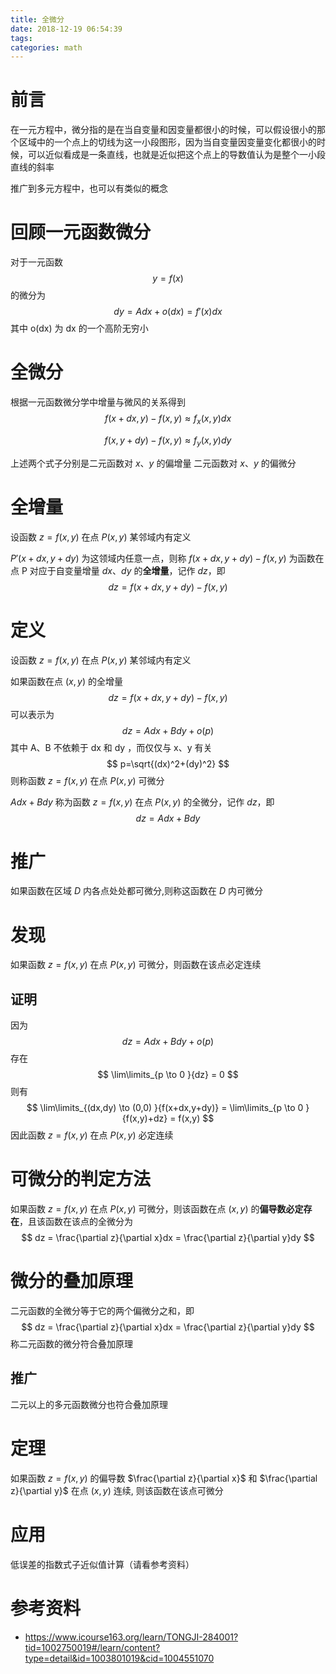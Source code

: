 ```yaml
---
title: 全微分
date: 2018-12-19 06:54:39
tags:
categories: math
---
```


# 前言

在一元方程中，微分指的是在当自变量和因变量都很小的时候，可以假设很小的那个区域中的一个点上的切线为这一小段图形，因为当自变量因变量变化都很小的时候，可以近似看成是一条直线，也就是近似把这个点上的导数值认为是整个一小段直线的斜率

推广到多元方程中，也可以有类似的概念

# 回顾一元函数微分

对于一元函数
$$
y = f(x)
$$
的微分为
$$
dy = Adx + o(dx) = f'(x)dx
$$
其中 o(dx) 为 dx 的一个高阶无穷小 

# 全微分

根据一元函数微分学中增量与微风的关系得到
$$
f(x+dx,y)-f(x,y)≈f_x(x,y)dx
$$

$$
f(x,y+dy)-f(x,y)≈f_y(x,y)dy
$$

上述两个式子分别是二元函数对 $x、y$ 的偏增量 二元函数对 $x、y$ 的偏微分

# 全增量

设函数 $z = f(x,y)$  在点 $P(x,y)$ 某邻域内有定义

$P'(x+dx,y+dy)$ 为这领域内任意一点，则称 $f(x+dx,y+dy)-f(x,y)$ 为函数在点 P 对应于自变量增量 $dx、dy$ 的**全增量**，记作 $dz$，即
$$
dz=f(x+dx,y+dy)-f(x,y)
$$

# 定义

设函数 $z = f(x,y)$  在点 $P(x,y)$ 某邻域内有定义

如果函数在点 $(x,y)$ 的全增量
$$
dz=f(x+dx,y+dy)-f(x,y)
$$
可以表示为
$$
dz=Adx+Bdy+o(p)
$$
其中 A、B 不依赖于 dx 和 dy ，而仅仅与 x、y 有关
$$
p=\sqrt{(dx)^2+(dy)^2}
$$
则称函数 $z = f(x,y)$  在点 $P(x,y)$ 可微分

$Adx+Bdy$ 称为函数 $z = f(x,y)$  在点 $P(x,y)$ 的全微分，记作 $dz$，即
$$
dz=Adx+Bdy
$$

# 推广

如果函数在区域 $D$ 内各点处处都可微分,则称这函数在 $D$ 内可微分

# 发现

如果函数 $z = f(x,y)$  在点 $P(x,y)$ 可微分，则函数在该点必定连续

## 证明

因为
$$
dz=Adx+Bdy+o(p)
$$
存在
$$
\lim\limits_{p \to 0 }{dz} = 0
$$
则有
$$
\lim\limits_{(dx,dy) \to (0,0) }{f(x+dx,y+dy)} = \lim\limits_{p \to 0 }{f(x,y)+dz} = f(x,y)
$$
因此函数 $z = f(x,y)$  在点 $P(x,y)$ 必定连续



# 可微分的判定方法

如果函数 $z = f(x,y)$  在点 $P(x,y)$ 可微分，则该函数在点 $(x,y)$ 的**偏导数必定存在**，且该函数在该点的全微分为
$$
dz = \frac{\partial z}{\partial x}dx = \frac{\partial z}{\partial y}dy
$$

# 微分的叠加原理

二元函数的全微分等于它的两个偏微分之和，即
$$
dz = \frac{\partial z}{\partial x}dx = \frac{\partial z}{\partial y}dy
$$
称二元函数的微分符合叠加原理

## 推广

二元以上的多元函数微分也符合叠加原理



# 定理

如果函数 $z = f(x,y)$  的偏导数 $\frac{\partial z}{\partial x}$ 和 $\frac{\partial z}{\partial y}$ 在点 $(x,y)$ 连续, 则该函数在该点可微分 



# 应用

低误差的指数式子近似值计算（请看参考资料）





# 参考资料

- https://www.icourse163.org/learn/TONGJI-284001?tid=1002750019#/learn/content?type=detail&id=1003801019&cid=1004551070